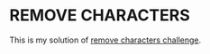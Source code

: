 # REMOVE CHARACTERS

This is my solution of [remove characters challenge](https://www.codeeval.com/open_challenges/13/).
